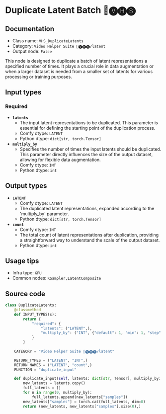 # Duplicate Latent Batch 🎥🅥🅗🅢
## Documentation
- Class name: `VHS_DuplicateLatents`
- Category: `Video Helper Suite 🎥🅥🅗🅢/latent`
- Output node: `False`

This node is designed to duplicate a batch of latent representations a specified number of times. It plays a crucial role in data augmentation or when a larger dataset is needed from a smaller set of latents for various processing or training purposes.
## Input types
### Required
- **`latents`**
    - The input latent representations to be duplicated. This parameter is essential for defining the starting point of the duplication process.
    - Comfy dtype: `LATENT`
    - Python dtype: `dict[str, torch.Tensor]`
- **`multiply_by`**
    - Specifies the number of times the input latents should be duplicated. This parameter directly influences the size of the output dataset, allowing for flexible data augmentation.
    - Comfy dtype: `INT`
    - Python dtype: `int`
## Output types
- **`LATENT`**
    - Comfy dtype: `LATENT`
    - The duplicated latent representations, expanded according to the 'multiply_by' parameter.
    - Python dtype: `dict[str, torch.Tensor]`
- **`count`**
    - Comfy dtype: `INT`
    - The total count of latent representations after duplication, providing a straightforward way to understand the scale of the output dataset.
    - Python dtype: `int`
## Usage tips
- Infra type: `GPU`
- Common nodes: `KSampler,LatentComposite`


## Source code
```python
class DuplicateLatents:
    @classmethod
    def INPUT_TYPES(s):
        return {
            "required": {
                "latents": ("LATENT",),
                "multiply_by": ("INT", {"default": 1, "min": 1, "step": 1})
            }
        }
    
    CATEGORY = "Video Helper Suite 🎥🅥🅗🅢/latent"

    RETURN_TYPES = ("LATENT", "INT",)
    RETURN_NAMES = ("LATENT", "count",)
    FUNCTION = "duplicate_input"

    def duplicate_input(self, latents: dict[str, Tensor], multiply_by: int):
        new_latents = latents.copy()
        full_latents = []
        for n in range(0, multiply_by):
            full_latents.append(new_latents["samples"])
        new_latents["samples"] = torch.cat(full_latents, dim=0)
        return (new_latents, new_latents["samples"].size(0),)

```

